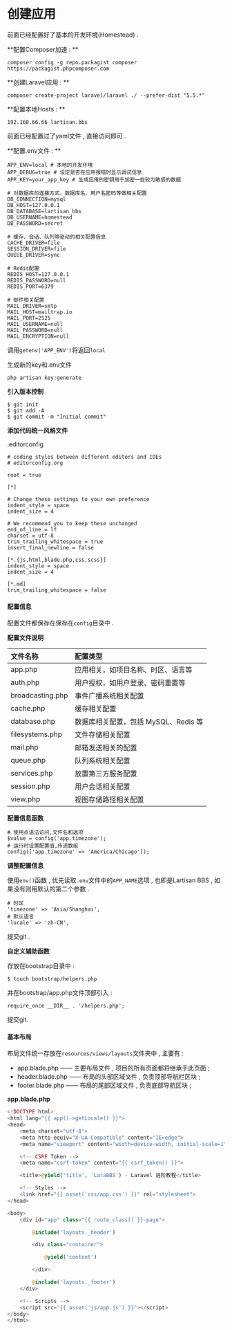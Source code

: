 # 创建应用

前面已经配置好了基本的开发环境\(Homestead\) .

**配置Composer加速 : **

```
composer config -g repo.packagist composer https://packagist.phpcomposer.com
```

**创建Laravel应用 : **

```
composer create-project laravel/laravel ./ --prefer-dist "5.5.*"
```

**配置本地Hosts : **

```
192.168.66.66 lartisan.bbs
```

前面已经配置过了yaml文件 , 直接访问即可 .

**配置.env文件 : **

```
APP_ENV=local # 本地的开发环境
APP_DEBUG=true # 设定是否在应用报错时显示调试信息
APP_KEY=your_app_key # 生成应用的密钥用于加密一些较为敏感的数据

# 对数据库的连接方式、数据库名、用户名密码等做相关配置
DB_CONNECTION=mysql
DB_HOST=127.0.0.1
DB_DATABASE=lartisan_bbs
DB_USERNAME=homestead
DB_PASSWORD=secret

# 缓存、会话、队列等驱动的相关配置信息
CACHE_DRIVER=file
SESSION_DRIVER=file
QUEUE_DRIVER=sync

# Redis配置
REDIS_HOST=127.0.0.1
REDIS_PASSWORD=null
REDIS_PORT=6379

# 邮件相关配置
MAIL_DRIVER=smtp
MAIL_HOST=mailtrap.io
MAIL_PORT=2525
MAIL_USERNAME=null
MAIL_PASSWORD=null
MAIL_ENCRYPTION=null
```

调用`getenv('APP_ENV')`将返回`local`

生成新的key和.env文件

```
php artisan key:generate
```

**引入版本控制**

```
$ git init
$ git add -A
$ git commit -m "Initial commit"
```

**添加代码统一风格文件**

.editorconfig

```
# coding styles between different editors and IDEs
# editorconfig.org

root = true

[*]

# Change these settings to your own preference
indent_style = space
indent_size = 4

# We recommend you to keep these unchanged
end_of_line = lf
charset = utf-8
trim_trailing_whitespace = true
insert_final_newline = false

[*.{js,html,blade.php,css,scss}]
indent_style = space
indent_size = 4

[*.md]
trim_trailing_whitespace = false
```

#### 配置信息

配置文件都保存在保存在`config`目录中 .

**配置文件说明**

| 文件名称 | 配置类型 |
| :--- | :--- |
| app.php | 应用相关，如项目名称、时区、语言等 |
| auth.php | 用户授权，如用户登录、密码重置等 |
| broadcasting.php | 事件广播系统相关配置 |
| cache.php | 缓存相关配置 |
| database.php | 数据库相关配置，包括 MySQL、Redis 等 |
| filesystems.php | 文件存储相关配置 |
| mail.php | 邮箱发送相关的配置 |
| queue.php | 队列系统相关配置 |
| services.php | 放置第三方服务配置 |
| session.php | 用户会话相关配置 |
| view.php | 视图存储路径相关配置 |

**配置信息函数**

```
# 使用点语法访问,文件名和选项
$value = config('app.timezone');
# 运行时设置配置值,传递数组
config(['app.timezone' => 'America/Chicago']);
```

**调整配置信息**

使用`env()`函数 , 优先读取`.env`文件中的`APP_NAME`选项 , 也即是Lartisan BBS , 如果没有则用默认的第二个参数 .

```
# 时区
'timezone' => 'Asia/Shanghai',
# 默认语言
'locale' => 'zh-CN',
```

提交git .

**自定义辅助函数**

存放在bootstrap目录中 :

```
$ touch bootstrap/helpers.php
```

并在bootstrap/app.php文件顶部引入 :

```
require_once __DIR__ . '/helpers.php';
```

提交git.

#### 基本布局

布局文件统一存放在`resources/views/layouts`文件夹中 , 主要有 :

* app.blade.php —— 主要布局文件 , 项目的所有页面都将继承于此页面 ; 
* header.blade.php —— 布局的头部区域文件 , 负责顶部导航栏区块 ; 
* footer.blade.php —— 布局的尾部区域文件 , 负责底部导航区块 ; 

**app.blade.php**

```php
<!DOCTYPE html>
<html lang="{{ app()->getLocale() }}">
<head>
    <meta charset="utf-8">
    <meta http-equiv="X-UA-Compatible" content="IE=edge">
    <meta name="viewport" content="width=device-width, initial-scale=1">

    <!-- CSRF Token -->
    <meta name="csrf-token" content="{{ csrf_token() }}">

    <title>@yield('title', 'LaraBBS') - Laravel 进阶教程</title>

    <!-- Styles -->
    <link href="{{ asset('css/app.css') }}" rel="stylesheet">
</head>

<body>
    <div id="app" class="{{ route_class() }}-page">

        @include('layouts._header')

        <div class="container">

            @yield('content')

        </div>

        @include('layouts._footer')
    </div>

    <!-- Scripts -->
    <script src="{{ asset('js/app.js') }}"></script>
</body>
</html>
```



